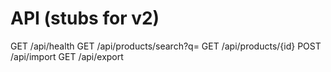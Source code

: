 # API (stubs for v2)
GET /api/health
GET /api/products/search?q=
GET /api/products/{id}
POST /api/import
GET /api/export
